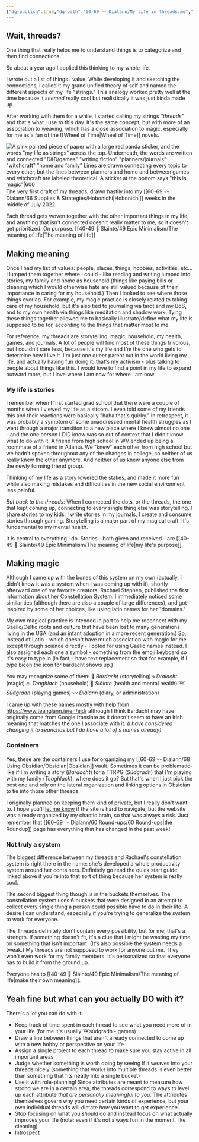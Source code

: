 ```yaml
---
{"dg-publish":true,"dg-path":"60-69 〰️ Dialann/My life in threads.md","dg-permalink":"threads","permalink":"/threads/","tags":["website"],"noteIcon":"","created":"2023-08-24T13:02:37","updated":"2023-08-25T12:00:48.857-04:00"}
---
```



## Wait, threads?
One thing that really helps me to understand things is to categorize and then find connections. 

So about a year ago I applied this thinking to my whole life. 

I wrote out a list of things I value. While developing it and sketching the connections, I called it my grand unified theory of self and named the different aspects of my life "strings." This analogy worked pretty well at the time because it *seemed* really cool but realistically it was just kinda made up. 

After working with them for a while, I started calling my strings *"threads"* and that's what I use to this day. It's the same concept, but with more of an association to weaving, which has a close association to magic, especially for me as a fan of the [[Wheel of Time\|Wheel of Time]] novels.

![A pink painted piece of paper with a large red panda sticker, and the words "my life as strings" across the top. Underneath, the words are written and connected "D&D/games" "writing fiction" "planners/journals" "witchcraft" "home and family" Lines are drawn connecting every topic to every other, but the lines between planners and home and between games and witchcraft are labeled theoretical. A sticker at the bottom says "this is magic"|600](https://i.imgur.com/7JdhQxj.jpg)
The very first draft of my threads, drawn hastily into my [[60-69 〰️ Dialann/66 Supplies & Strategies/Hobonichi\|Hobonichi]] weeks in the middle of July 2022. 

Each thread gets woven together with the other important things in my life, and anything that isn't connected doesn't really matter to me, so it doesn't get prioritized. On purpose.
[[40-49 🔅 Sláinte/49 Epic Minimalism/The meaning of life\|The meaning of life]]

## Making meaning

Once I had my list of values: people, places, things, hobbies, activities, etc... I lumped them together where I could - like reading and writing lumped into stories, my family and home as household (things like paying bills or cleaning which I would otherwise hate are still valued because of their importance in caring for my household.) Then I looked to see where those things overlap. For example, my magic practice is closely related to taking care of my household, but it's also tied to journaling via tarot and my BoS, and to my own health via things like meditation and shadow work. Tying these things together allowed me to basically illustrate/define what my life is supposed to be for, according to the things that matter most to me.

For reference, my threads are storytelling, magic, household, my health, games, and journals. A lot of people will find most of these things frivolous, but I couldn't care less, because it's my life and I'm the one who gets to determine how I live it. I'm just one queer parent out in the world living my life, and actually having fun doing it; that's my activism - plus talking to people about things like this. I would love to find a point in my life to expand outward more, but I love where I am now for where I am now.

### My life is stories
I remember when I first started grad school that there were a couple of months when I viewed my life as a sitcom. I even told some of my friends this and their reactions were basically "haha that's quirky." In retrospect, it was probably a symptom of some unaddressed mental health struggles as I went through a major transition to a new place where I knew almost no one - and the one person I DID know was so out of context that I didn't know what to do with it. A friend from high school in WV ended up being a roommate of a friend in Atlanta. We "knew" each other from high school but we hadn't spoken throughout any of the changes in college, so neither of us really knew the other anymore. And neither of us knew anyone else from the newly forming friend group. 

Thinking of my life as a story lowered the stakes, and made it more fun while also making mistakes and difficulties in the new social environment less painful. 

*But back to the threads:*
When I connected the dots, or the threads, the one that kept coming up, connecting to every single thing else was storytelling. I share stories to my kids, I write stories in my journals, I create and consume stories through gaming. Storytelling is a major part of my magical craft. It's fundamental to my mental health.

It is central to everything I do. Stories - both given and received - are [[40-49 🔅 Sláinte/49 Epic Minimalism/The meaning of life\|my life's purpose]]. 

## Making magic

Although I came up with the bones of this system on my own (actually, I didn't know it was a system when I was coming up with it), shortly afterward one of my favorite creators, Rachael Stephen, published the first information about her [Constellation System](https://www.rachaelstephen.com/constellation). I immediately noticed some similarities (although there are also a couple of large differences), and got inspired by some of her choices, like using latin names for her "domains." 

My own magical practice is intended in part to help me reconnect with my Gaelic/Celtic roots and culture that have been lost to many generations living in the USA (and an infant adoption in a more recent generation.) So, instead of Latin - which doesn't have much association with magic for me except through science directly - I opted for using Gaelic names instead. I also assigned each one a symbol - something from the emoji keyboard so it's easy to type in (in fact, I have text replacement so that for example, if I type bicon the icon for bardacht shows up.)

You may recognize some of them:
💢 *Bardacht* (storytelling)
🌀 *Draíocht* (magic)
♨️ *Teaghlach* (household)
🔅 *Sláinte* (health and mental health)
➿ *Súdgradh* (playing games)
〰️ *Dialann* (diary, or administration)

I came up with these names mostly with help from https://www.teanglann.ie/en/eid/ although I think Bardacht may have originally come from Google translate as it doesn't seem to have an Irish meaning that matches the one I associate with it. *(I have considered changing it to seanchas but I do have a lot of s names already)*

### Containers
Yes, these are the containers I use for organizing my [[60-69 〰️ Dialann/68 Using Obsidian/Obsidian\|Obsidian]] vault. Sometimes it can be problematic- like if I'm writing a story (*Bardacht*) for a TTRPG (*Súdgradh*) that I'm playing with my family (*Teaghlach*), where does it go? But that's when I just pick the best one and rely on the lateral organization and linking options in Obsidian to tie into those other threads.

I originally planned on keeping them kind of private, but I really don't want to. I hope you'll [let me know](mailto:raine@chaoticorganized.com) if the site is hard to navigate, but the website was already organized by my chaotic brain, so that was always a risk. Just remember that [[60-69 〰️ Dialann/60 Round-ups/60 Round-ups\|the Roundup]] page has everything that has changed in the past week!

### Not truly a system
The biggest difference between my threads and Rachael's constellation system is right there in the name: she's developed a whole productivity system around her containers. Definitely go read the quick start guide linked above if you're into that sort of thing because her system is really cool.

The second biggest thing though is in the buckets themselves. The constellation system uses 6 buckets that were designed in an attempt to collect every single thing a person could possible have to do in their life. A desire I can understand, especially if you're trying to generalize the system to work for everyone. 

The Threads definitely don't contain every possibility, but for me, that's a strength. If something doesn't fit, it's a clue that I might be wasting my time on something that isn't important. (It's also possible the system needs a tweak.) My threads are not supposed to work for anyone but me. They won't even work for my family members. It's personalized so that everyone has to build it from the ground up.

Everyone has to [[40-49 🔅 Sláinte/49 Epic Minimalism/The meaning of life\|make their own meaning]].

## Yeah fine but what can you actually DO with it?

There's a lot you can do with it. 
- Keep track of time spent in each thread to see what you need more of in your life (for me it's usually ➿súdgradh - games)
- Draw a line between things that aren't already connected to come up with a new hobby or perspective on your life
- Assign a single project to each thread to make sure you stay active in all important areas
- Judge whether something is worth doing by seeing if it weaves into your threads nicely (something that works into multiple threads is even better than something that fits neatly into a single bucket)
- Use it with role-planning! Since attributes are meant to measure how strong we are in a certain area, the threads correspond to ways to level up each attribute *that are personally meaningful to you.* The attributes themselves govern why you need certain kinds of experience, but your own individual threads will dictate *how* you want to get experience. 
- Stop focusing on what you *should* do and instead focus on what actually improves your life (note: even if it's not always fun in the moment, like cleaning)
- Introspect